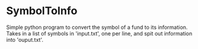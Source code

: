 # SymbolToInfo
Simple python program to convert the symbol of a fund to its information. Takes in a list of symbols in 'input.txt', one per line, and spit out information into 'ouput.txt'.
